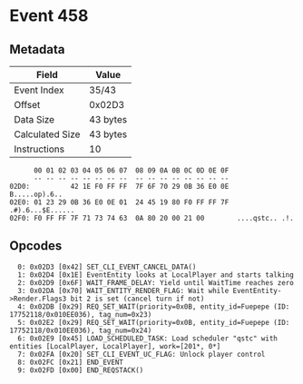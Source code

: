 # Event 458

## Metadata

| Field           | Value    |
|-----------------|----------|
| Event Index     | 35/43    |
| Offset          | 0x02D3   |
| Data Size       | 43 bytes |
| Calculated Size | 43 bytes |
| Instructions    | 10       |

```
      00 01 02 03 04 05 06 07  08 09 0A 0B 0C 0D 0E 0F
      -- -- -- -- -- -- -- --  -- -- -- -- -- -- -- --
02D0:          42 1E F0 FF FF  7F 6F 70 29 0B 36 E0 0E     B.....op).6..
02E0: 01 23 29 0B 36 E0 0E 01  24 45 19 80 F0 FF FF 7F  .#).6...$E......
02F0: F0 FF FF 7F 71 73 74 63  0A 80 20 00 21 00        ....qstc.. .!.  
```

## Opcodes

```
  0: 0x02D3 [0x42] SET_CLI_EVENT_CANCEL_DATA()
  1: 0x02D4 [0x1E] EventEntity looks at LocalPlayer and starts talking
  2: 0x02D9 [0x6F] WAIT_FRAME_DELAY: Yield until WaitTime reaches zero
  3: 0x02DA [0x70] WAIT_ENTITY_RENDER_FLAG: Wait while EventEntity->Render.Flags3 bit 2 is set (cancel turn if not)
  4: 0x02DB [0x29] REQ_SET_WAIT(priority=0x0B, entity_id=Fuepepe (ID: 17752118/0x010EE036), tag_num=0x23)
  5: 0x02E2 [0x29] REQ_SET_WAIT(priority=0x0B, entity_id=Fuepepe (ID: 17752118/0x010EE036), tag_num=0x24)
  6: 0x02E9 [0x45] LOAD_SCHEDULED_TASK: Load scheduler "qstc" with entities [LocalPlayer, LocalPlayer], work=[201*, 0*]
  7: 0x02FA [0x20] SET_CLI_EVENT_UC_FLAG: Unlock player control
  8: 0x02FC [0x21] END_EVENT
  9: 0x02FD [0x00] END_REQSTACK()
```
